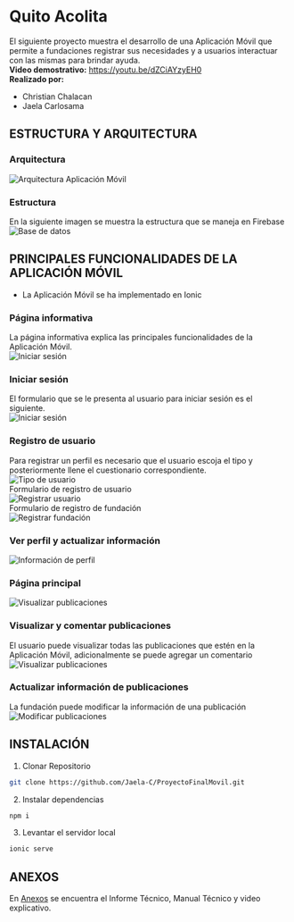 # Quito Acolita
El siguiente proyecto muestra el desarrollo de una Aplicación Móvil que permite a fundaciones registrar sus necesidades y a usuarios interactuar con las mismas para brindar ayuda.   
**Video demostrativo:** https://youtu.be/dZCiAYzyEH0  
**Realizado por:**
  - Christian Chalacan
  - Jaela Carlosama
## ESTRUCTURA Y ARQUITECTURA
### Arquitectura

![Arquitectura Aplicación Móvil](https://raw.githubusercontent.com/Jaela-C/ProyectoFinalMovil/dev/images/arquitecturaMovil.png)
### Estructura
En la siguiente imagen se muestra la estructura que se maneja en Firebase
![Base de datos](https://raw.githubusercontent.com/Jaela-C/ProyectoFinalMovil/dev/images/Database.PNG)

## PRINCIPALES FUNCIONALIDADES DE LA APLICACIÓN MÓVIL
  - La Aplicación Móvil se ha implementado en Ionic

### Página informativa   
La página informativa explica las principales funcionalidades de la Aplicación Móvil.   
![Iniciar sesión](https://raw.githubusercontent.com/Jaela-C/ProyectoFinalMovil/dev/images/infoMovil.jpg)  

### Iniciar sesión
El formulario que se le presenta al usuario para iniciar sesión es el siguiente.  
![Iniciar sesión](https://raw.githubusercontent.com/Jaela-C/ProyectoFinalMovil/dev/images/login.jpg)  
### Registro de usuario
Para registrar un perfil es necesario que el usuario escoja el tipo y posteriormente llene el cuestionario correspondiente.   
![Tipo de usuario](https://raw.githubusercontent.com/Jaela-C/ProyectoFinalMovil/dev/images/typeMovil.PNG)  
Formulario de registro de usuario   
![Registrar usuario](https://raw.githubusercontent.com/Jaela-C/ProyectoFinalMovil/dev/images/newUser.jpg)   
Formulario de registro de fundación   
![Registrar fundación](https://raw.githubusercontent.com/Jaela-C/ProyectoFinalMovil/dev/images/newFoundation.jpg) 

### Ver perfil y actualizar información
![Información de perfil](https://raw.githubusercontent.com/Jaela-C/ProyectoFinalMovil/dev/images/updateProfile.jpeg)

### Página principal   
![Visualizar publicaciones](https://raw.githubusercontent.com/Jaela-C/ProyectoFinalMovil/dev/images/publications.jpg)

### Visualizar y comentar publicaciones
El usuario puede visualizar todas las publicaciones que estén en la Aplicación Móvil, adicionalmente se puede agregar un comentario  
![Visualizar publicaciones](https://raw.githubusercontent.com/Jaela-C/ProyectoFinalMovil/dev/images/viewPublication.jpg)

### Actualizar información de publicaciones   
La fundación puede modificar la información de una publicación    
![Modificar publicaciones](https://raw.githubusercontent.com/Jaela-C/ProyectoFinalMovil/dev/images/updatePublication.jpg)

## INSTALACIÓN
1. Clonar Repositorio
```bash
git clone https://github.com/Jaela-C/ProyectoFinalMovil.git
```
2. Instalar dependencias
```bash
npm i
```
3. Levantar el servidor local
```bash
ionic serve
```
## ANEXOS
En [Anexos](https://github.com/Jaela-C/Documentacion_Tesis) se encuentra el Informe Técnico, Manual Técnico y video explicativo.
